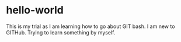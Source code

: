 # hello-world
This is my trial as I am learning how to go about GIT bash.
I am new to GITHub. Trying to learn something by myself.
